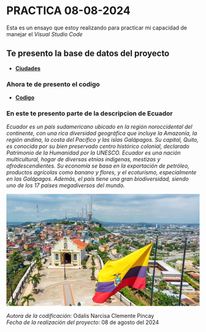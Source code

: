 # PRACTICA 08-08-2024  
Esta es un ensayo que estoy realizando para practicar mi capacidad de manejar el *Visual Studio Code*


## Te presento la base de datos del proyecto
- [**Ciudades**](ciudades.csv)  

### Ahora te de presento el codigo 
- [**Codigo**](codigo)
 
### En este te presento parte de la descripcion de Ecuador


*Ecuador es un país sudamericano ubicado en la región noroccidental del continente, con una rica diversidad geográfica que incluye la Amazonía, la región andina, la costa del Pacífico y las islas Galápagos. Su capital, Quito, es conocida por su bien preservado centro histórico colonial, declarado Patrimonio de la Humanidad por la UNESCO. Ecuador es una nación multicultural, hogar de diversas etnias indígenas, mestizas y afrodescendientes. Su economía se basa en la exportación de petróleo, productos agrícolas como banano y flores, y el ecoturismo, especialmente en las Galápagos. Además, el país tiene una gran biodiversidad, siendo uno de los 17 países megadiversos del mundo.*

![alt text](image.png)



*Autora de la codificación*: Odalis Narcisa Clemente Pincay  
*Fecha de la realización del proyecto*:  08 de agosto del 2024



